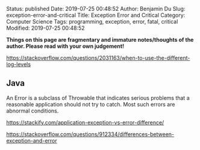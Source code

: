 Status: published
Date: 2019-07-25 00:48:52
Author: Benjamin Du
Slug: exception-error-and-critical
Title: Exception Error and Critical
Category: Computer Science
Tags: programming, exception, error, fatal, critical
Modified: 2019-07-25 00:48:52

**Things on this page are fragmentary and immature notes/thoughts of the author. Please read with your own judgement!**

https://stackoverflow.com/questions/2031163/when-to-use-the-different-log-levels

## Java

An Error is a subclass of Throwable that indicates serious problems that a reasonable application should not try to catch. Most such errors are abnormal conditions.

https://stackify.com/application-exception-vs-error-difference/

https://stackoverflow.com/questions/912334/differences-between-exception-and-error

